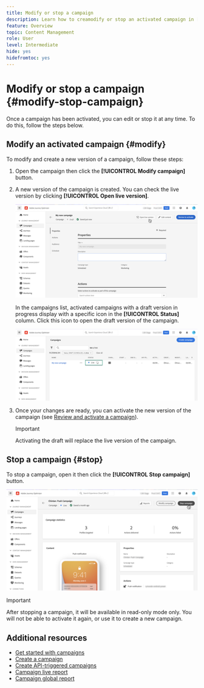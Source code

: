 ```yaml
---
title: Modify or stop a campaign
description: Learn how to creamodify or stop an activated campaign in [!DNL Journey Optimizer]
feature: Overview
topic: Content Management
role: User
level: Intermediate
hide: yes
hidefromtoc: yes
---
```


# Modify or stop a campaign {#modify-stop-campaign}

Once a campaign has been activated, you can edit or stop it at any time. To do this, follow the steps below.

## Modify an activated campaign {#modify}

To modify and create a new version of a campaign, follow these steps:

1. Open the campaign then click the **[!UICONTROL Modify campaign]** button.

1. A new version of the campaign is created. You can check the live version by clicking **[!UICONTROL Open live version]**.

    ![](assets/create-campaign-draft.png)

    In the campaigns list, activated campaigns with a draft version in progress display with a specific icon in the **[!UICONTROL Status]** column. Click this icon to open the draft version of the campaign.

    ![](assets/create-campaign-edit-list.png)

1. Once your changes are ready, you can activate the new version of the campaign (see [Review and activate a campaign](create-campaign.md#review-activate)).

    >[!IMPORTANT]
    >
    >Activating the draft will replace the live version of the campaign.

## Stop a campaign {#stop}

To stop a campaign, open it then click the **[!UICONTROL Stop campaign]** button.

![](assets/create-campaign-stop.png)

>[!IMPORTANT]
>
>After stopping a campaign, it will be available in read-only mode only. You will not be able to activate it again, or use it to create a new campaign.

## Additional resources

* [Get started with campaigns](get-started-with-campaigns.md)
* [Create a campaign](create-campaign.md)
* [Create API-triggered campaigns](api-triggered-campaigns.md)
* [Campaign live report](campaign-live-report.md)
* [Campaign global report](campaign-global-report.md)
